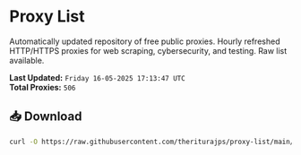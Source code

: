 # Proxy List

Automatically updated repository of free public proxies. Hourly refreshed HTTP/HTTPS proxies for web scraping, cybersecurity, and testing. Raw list available.

**Last Updated:** `Friday 16-05-2025 17:13:47 UTC`  
**Total Proxies:** `506`

## 📥 Download
```bash
curl -O https://raw.githubusercontent.com/theriturajps/proxy-list/main/proxies.txt
